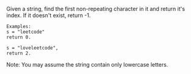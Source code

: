 Given a string, find the first non-repeating character in it and return it's index. If it doesn't exist, return -1. 

```
Examples:
s = "leetcode"
return 0.

s = "loveleetcode",
return 2.

```
Note: You may assume the string contain only lowercase letters. 

